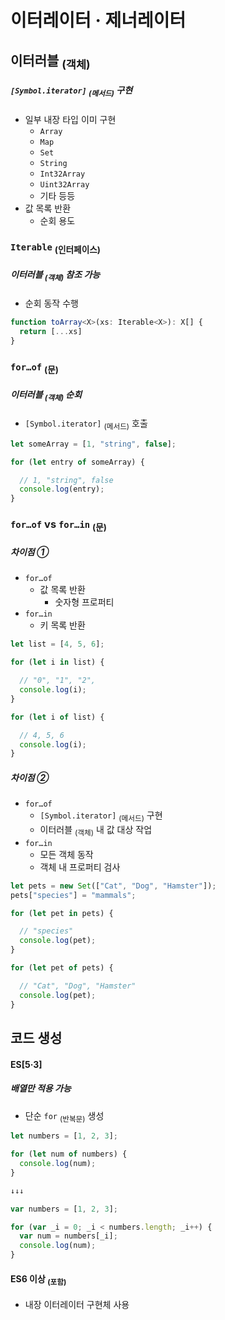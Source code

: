이터레이터 · 제너레이터
========================

## 이터러블 <sub>(객체)</sub>

##### `[Symbol.iterator]` <sub>(메서드)</sub> 구현
- 일부 내장 타입 이미 구현
  - `Array`
  - `Map`
  - `Set`
  - `String`
  - `Int32Array`
  - `Uint32Array`
  - 기타 등등
- 값 목록 반환
  - 순회 용도

### `Iterable` <sub>(인터페이스)</sub>

##### 이터러블 <sub>(객체)</sub> 참조 가능
- 순회 동작 수행
```ts
function toArray<X>(xs: Iterable<X>): X[] {
  return [...xs]
}
```

### `for…of` <sub>(문)</sub>

##### 이터러블 <sub>(객체)</sub> 순회
- `[Symbol.iterator]` <sub>(메서드)</sub> 호출
```ts
let someArray = [1, "string", false];

for (let entry of someArray) {

  // 1, "string", false
  console.log(entry);
}
```

### `for…of` vs `for…in` <sub>(문)</sub>

##### 차이점 ①
- `for…of`
  - 값 목록 반환
    - 숫자형 프로퍼티
- `for…in`
  - 키 목록 반환
```ts
let list = [4, 5, 6];

for (let i in list) {

  // "0", "1", "2",
  console.log(i);
}

for (let i of list) {

  // 4, 5, 6
  console.log(i);
}
```

##### 차이점 ②
- `for…of`
  - `[Symbol.iterator]` <sub>(메서드)</sub> 구현
  - 이터러블 <sub>(객체)</sub> 내 값 대상 작업
- `for…in`
  - 모든 객체 동작
  - 객체 내 프로퍼티 검사
```ts
let pets = new Set(["Cat", "Dog", "Hamster"]);
pets["species"] = "mammals";

for (let pet in pets) {

  // "species"
  console.log(pet);
}

for (let pet of pets) {

  // "Cat", "Dog", "Hamster"
  console.log(pet);
}
```

## 코드 생성

#### ES\[5·3\]

##### 배열만 적용 가능
- 단순 `for` <sub>(반복문)</sub> 생성
```ts
let numbers = [1, 2, 3];

for (let num of numbers) {
  console.log(num);
}

↓↓↓

var numbers = [1, 2, 3];

for (var _i = 0; _i < numbers.length; _i++) {
  var num = numbers[_i];
  console.log(num);
}
```

#### ES6 이상 <sub>(포함)</sub>
- 내장 이터레이터 구현체 사용
